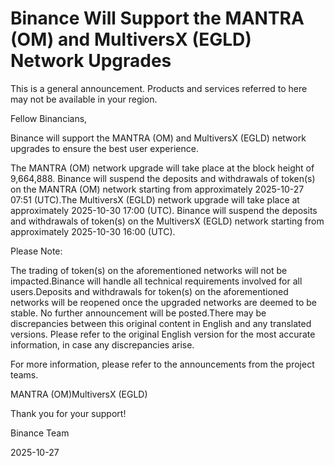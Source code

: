 # Binance Will Support the MANTRA (OM) and MultiversX (EGLD) Network Upgrades

This is a general announcement. Products and services referred to here may not be available in your region.

Fellow Binancians,

Binance will support the MANTRA (OM) and MultiversX (EGLD) network upgrades to ensure the best user experience. 

The MANTRA (OM) network upgrade will take place at the block height of 9,664,888. Binance will suspend the deposits and withdrawals of token(s) on the MANTRA (OM) network starting from approximately 2025-10-27 07:51 (UTC).The MultiversX (EGLD) network upgrade will take place at approximately 2025-10-30 17:00 (UTC). Binance will suspend the deposits and withdrawals of token(s) on the MultiversX (EGLD) network starting from approximately 2025-10-30 16:00 (UTC).

Please Note:

The trading of token(s) on the aforementioned networks will not be impacted.Binance will handle all technical requirements involved for all users.Deposits and withdrawals for token(s) on the aforementioned networks will be reopened once the upgraded networks are deemed to be stable. No further announcement will be posted.There may be discrepancies between this original content in English and any translated versions. Please refer to the original English version for the most accurate information, in case any discrepancies arise. 

For more information, please refer to the announcements from the project teams.

MANTRA (OM)MultiversX (EGLD) 

Thank you for your support!

Binance Team

2025-10-27